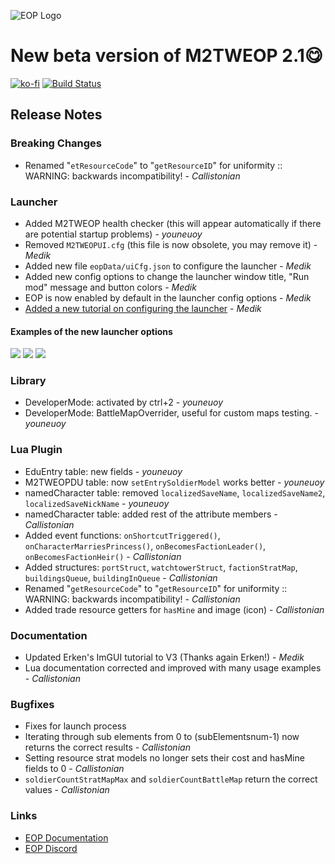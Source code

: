 ![EOP Logo](https://i.imgur.com/jqzoYoQ.png)

# New beta version of M2TWEOP 2.1😋

 [![ko-fi](https://ko-fi.com/img/githubbutton_sm.svg)](https://ko-fi.com/D1D4DZTHG)
 [![Build Status](https://img.shields.io/discord/713369537948549191?color=red&label=Discord&style=for-the-badge)](https://discord.gg/Epqjm8u2WK)

## **Release Notes**

### **Breaking Changes**
- Renamed "`etResourceCode`" to "`getResourceID`" for uniformity :: WARNING: backwards incompatibility! - *Callistonian*

### **Launcher**
- Added M2TWEOP health checker (this will appear automatically if there are potential startup problems) - *youneuoy*
- Removed `M2TWEOPUI.cfg` (this file is now obsolete, you may remove it) - *Medik*
- Added new file `eopData/uiCfg.json` to configure the launcher  - *Medik*
- Added new config options to change the launcher window title, "Run mod" message and button colors - *Medik*
- EOP is now enabled by default in the launcher config options - *Medik*
- [Added a new tutorial on configuring the launcher](https://youneuoy.github.io/M2TWEOP-library/M2TWEOP_LAUNCHER_SETTINGS.html) - *Medik*

#### **Examples of the new launcher options**
![](https://i.imgur.com/Zfr6M1k.png)
![](https://i.imgur.com/LAiOigh.png)
![](https://i.imgur.com/0ctfDQi.png)

### **Library**
- DeveloperMode: activated by ctrl+2 - *youneuoy*
- DeveloperMode: BattleMapOverrider, useful for custom maps testing. - *youneuoy*

### **Lua Plugin**
- EduEntry table: new fields - *youneuoy*
- M2TWEOPDU table: now `setEntrySoldierModel` works better - *youneuoy*
- namedCharacter table: removed `localizedSaveName`, `localizedSaveName2`, `localizedSaveNickName` - *youneuoy*
- namedCharacter table: added rest of the attribute members - *Callistonian*
- Added event functions: `onShortcutTriggered()`, `onCharacterMarriesPrincess()`, `onBecomesFactionLeader()`, `onBecomesFactionHeir()` - *Callistonian*
- Added structures: `portStruct`, `watchtowerStruct`, `factionStratMap`, `buildingsQueue`, `buildingInQueue` - *Callistonian*
- Renamed "`getResourceCode`" to "`getResourceID`" for uniformity :: WARNING: backwards incompatibility! - *Callistonian*
- Added trade resource getters for `hasMine` and image (icon) - *Callistonian*

### **Documentation**
- Updated Erken's ImGUI tutorial to V3 (Thanks again Erken!) - *Medik*
- Lua documentation corrected and improved with many usage examples - *Callistonian*

### **Bugfixes**
- Fixes for launch process
- Iterating through sub elements from 0 to (subElementsnum-1) now returns the correct results - *Callistonian*
- Setting resource strat models no longer sets their cost and hasMine fields to 0 - *Callistonian*
- `soldierCountStratMapMax` and `soldierCountBattleMap` return the correct values - *Callistonian*

### **Links**
* [EOP Documentation](https://youneuoy.github.io/M2TWEOP-library/)
* [EOP Discord](https://discord.gg/cG2Paep9)

